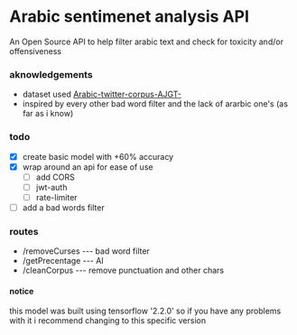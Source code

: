 # Arabic sentimenet analysis API

An Open Source API to help filter arabic text and check for toxicity and/or offensiveness

### aknowledgements

- dataset used [Arabic-twitter-corpus-AJGT-](https://github.com/komari6/Arabic-twitter-corpus-AJGT#arabic-twitter-corpus-ajgt-)
- inspired by every other bad word filter and the lack of ararbic one's (as far as i know)

### todo

- [x] create basic model with +60% accuracy
- [x] wrap around an api for ease of use
  - [ ] add CORS
  - [ ] jwt-auth
  - [ ] rate-limiter
- [ ] add a bad words filter

### routes

- /removeCurses --- bad word filter
- /getPrecentage --- AI
- /cleanCorpus --- remove punctuation and other chars

#### notice

this model was built using tensorflow '2.2.0' so if you have any problems with it i recommend changing to this specific version
